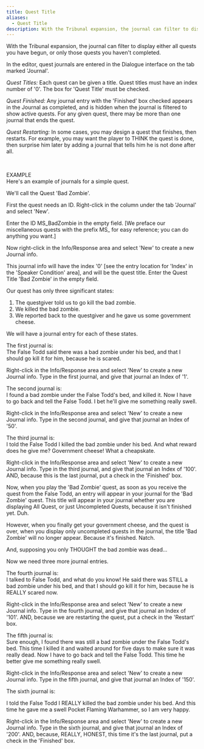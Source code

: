 ```yaml
---
title: Quest Title
aliases:
  - Quest Title
description: With the Tribunal expansion, the journal can filter to display either all quests you have begun, or only those quests you haven't completed.
---
```

With the Tribunal expansion, the journal can filter to display either all quests you have begun, or only those quests you haven't completed.

In the editor, quest journals are entered in the Dialogue interface on the tab marked 'Journal'.

_Quest Titles:_ Each quest can be given a title. Quest titles must have an index number of '0'. The box for 'Quest Title' must be checked.

_Quest Finished:_ Any journal entry with the 'Finished' box checked appears in the Journal as completed, and is hidden when the journal is filtered to show active quests. For any given quest, there may be more than one journal that ends the quest.

_Quest Restarting:_ In some cases, you may design a quest that finishes, then restarts. For example, you may want the player to THINK the quest is done, then surprise him later by adding a journal that tells him he is not done after all.

<br>

EXAMPLE  
Here's an example of journals for a simple quest.

We'll call the Quest 'Bad Zombie'.

First the quest needs an ID. Right-click in the column under the tab 'Journal' and select 'New'.

Enter the ID MS\_BadZombie in the empty field. \[We preface our miscellaneous quests with the prefix MS\_ for easy reference; you can do anything you want.\]

Now right-click in the Info/Response area and select 'New' to create a new Journal info.

This journal info will have the index '0' \[see the entry location for 'Index' in the 'Speaker Condition' area\], and will be the quest title. Enter the Quest Title 'Bad Zombie' in the empty field.

Our quest has only three significant states:  
1. The questgiver told us to go kill the bad zombie.  
2. We killed the bad zombie.  
3. We reported back to the questgiver and he gave us some government cheese.

We will have a journal entry for each of these states.

The first journal is:  
The False Todd said there was a bad zombie under his bed, and that I should go kill it for him, because he is scared.

Right-click in the Info/Response area and select 'New' to create a new Journal info. Type in the first journal, and give that journal an Index of '1'.

The second journal is:  
I found a bad zombie under the False Todd's bed, and killed it. Now I have to go back and tell the False Todd. I bet he'll give me something really swell.

Right-click in the Info/Response area and select 'New' to create a new Journal info. Type in the second journal, and give that journal an Index of '50'.

The third journal is:  
I told the False Todd I killed the bad zombie under his bed. And what reward does he give me? Government cheese\! What a cheapskate.

Right-click in the Info/Response area and select 'New' to create a new Journal info. Type in the third journal, and give that journal an Index of '100'. AND, because this is the last journal, put a check in the 'Finished' box.

Now, when you play the 'Bad Zombie' quest, as soon as you receive the quest from the False Todd, an entry will appear in your journal for the 'Bad Zombie' quest. This title will appear in your journal whether you are displaying All Quest, or just Uncompleted Quests, because it isn't finished yet. Duh.

However, when you finally get your government cheese, and the quest is over, when you display only uncompleted quests in the journal, the title 'Bad Zombie' will no longer appear. Because it's finished. Natch.

And, supposing you only THOUGHT the bad zombie was dead...

Now we need three more journal entries.

The fourth journal is:  
I talked to False Todd, and what do you know\! He said there was STILL a bad zombie under his bed, and that I should go kill it for him, because he is REALLY scared now.

Right-click in the Info/Response area and select 'New' to create a new Journal info. Type in the fourth journal, and give that journal an Index of '101'. AND, because we are restarting the quest, put a check in the 'Restart' box.  

The fifth journal is:  
Sure enough, I found there was still a bad zombie under the False Todd's bed. This time I killed it and waited around for five days to make sure it was really dead. Now I have to go back and tell the False Todd. This time he better give me something really swell.

Right-click in the Info/Response area and select 'New' to create a new Journal info. Type in the fifth journal, and give that journal an Index of '150'.

The sixth journal is:

I told the False Todd I REALLY killed the bad zombie under his bed. And this time he gave me a swell Pocket Flaming Warhammer, so I am very happy.

Right-click in the Info/Response area and select 'New' to create a new Journal info. Type in the sixth journal, and give that journal an Index of '200'. AND, because, REALLY, HONEST, this time it's the last journal, put a check in the 'Finished' box.
